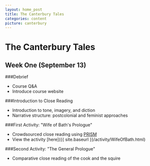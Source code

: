 ```yaml
---
layout: home_post
title: The Canterbury Tales
categories: content
picture: canterbury
---
```


# The Canterbury Tales
## Week One (September 13)

###Debrief

* Course Q&A
* Introduce course website

###Introduction to Close Reading

* Introduction to tone, imagery, and diction
* Narrative structure: postcolonial and feminist approaches

###First Activity: "Wife of Bath's Prologue"

* Crowdsourced close reading using [PRISM](http://prism.scholarslab.org/)
* View the activity [here]({{ site.baseurl }}/activity/WifeOfBath.html)

###Second Activity: "The General Prologue"

* Comparative close reading of the cook and the squire